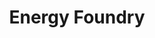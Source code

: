 ---
layout: firm_page
title: "Energy Foundry"
id: "energyfoundry.com"
permalink: "/energyfoundryenergyfoundry.com/"
website: "https://www.energyfoundry.com"
offices: "Chicago (United States), San Francisco (United States), Detroit (United States), Atlanta (United States)"
investment_stages: "Seed, Series A, Series B"
portfolio_companies: "3E Nano, Advanced Diamond Technologies, Azumo, Bractlet, Digital H2O, e-Zinc, Glidepath, Intellihot, InVekTek, Network Perception, NanoGraf Technologies, Omnidian, Polystyvert, Recurve, RedWave Energy, Root3 Technologies, Sistine Solar, Span.io, Tank Utility, Volexion"
portfolio_link: "https://www.energyfoundry.com/portfolio/"
investment_markets: "Energy, Cleantech"
founded_year: "2012"
description: "Energy Foundry is a venture capital firm investing in early-stage energy and cleantech startups. They provide not only capital but also tools and relationships to help build and scale these companies. Investments are now managed by Earth Foundry."
linkedin: "https://www.linkedin.com/company/energy-foundry"
twitter: "https://twitter.com/EnergyFoundry"
instagram: ""
team_page: ""
investor_type: "Venture Capital"
crunchbase: ""
pitchbook: "https://pitchbook.com/profiles/investor/56047-24"

# SEO Optimization
meta_title: "Energy Foundry - VC Firm - projectstartups.com"
meta_description: "Energy Foundry, Energy Foundry is a venture capital firm investing in early-stage energy and cleantech startups. They provide not only capital but also tools and rela..."
meta_keywords: "Energy Foundry, Energy, Cleantech, VC firm, venture capital, startup investor, projectstartups.com"
canonical_url: "https://vc.projectstartups.com/energyfoundryenergyfoundry.com/"
---